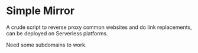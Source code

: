 # Simple Mirror

A crude script to reverse proxy common websites and do link replacements, can be deployed on Serverless platforms.

Need some subdomains to work.
